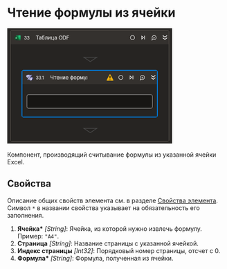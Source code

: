 # Чтение формулы из ячейки

![](<../../../../.gitbook/assets1/Cropped-ReadFormulaFromCell.png>)

Компонент, производящий считывание формулы из указанной ячейки Excel. 

## Свойства
Описание общих свойств элемента см. в разделе [Свойства элемента](https://docs.primo-rpa.ru/primo-rpa/primo-studio/process/elements#svoistva-elementa).
Символ `*` в названии свойства указывает на обязательность его заполнения.

1. **Ячейка\*** *[String]*: Ячейка, из которой нужно извлечь формулу. Пример: `"A4"`.
2. **Страница** *[String]*: Название страницы с указанной ячейкой.
3. **Индекс страницы** *[Int32]*: Порядковый номер страницы, отсчет с 0.
4. **Формула\*** *[String]*: Формула, полученная из ячейки.
